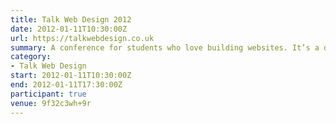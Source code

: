```yaml
---
title: Talk Web Design 2012
date: 2012-01-11T10:30:00Z
url: https://talkwebdesign.co.uk
summary: A conference for students who love building websites. It’s a day of talks on inspiration, design and web and it’s free.
category:
- Talk Web Design
start: 2012-01-11T10:30:00Z
end: 2012-01-11T17:30:00Z
participant: true
venue: 9f32c3wh+9r
---
```

